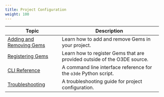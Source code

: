 ```yaml
---
title: Project Configuration
weight: 100
---
```


| Topic | Description |
| - | - | 
| [Adding and Removing Gems](add-remove-gems/) | Learn how to add and remove Gems in your project. | 
| [Registering Gems](register-gems/) | Learn how to register Gems that are provided outside of the O3DE source. | 
| [CLI Reference](cli-reference.md) | A command line interface reference for the `o3de` Python script. 
| [Troubleshooting](troubleshooting/) | A troubleshooting guide for project configuration. |
